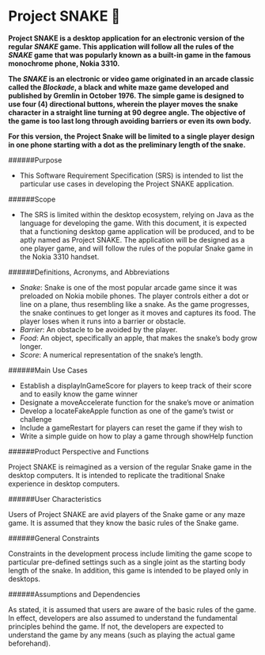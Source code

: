# Project SNAKE :snake:

**Project SNAKE is a desktop application for an electronic version of the regular *SNAKE* game. This application will follow all the rules of the *SNAKE* game that was popularly known as a built-in game in the famous monochrome phone, Nokia 3310.**

**The *SNAKE* is an electronic or video game originated in an arcade classic called the *Blockade*, a black and white maze game developed and published by Gremlin in October 1976.  The simple game is designed to use four (4) directional buttons, wherein the player moves the snake character in a straight line turning at 90 degree angle.  The objective of the game is too last long through avoiding barriers or even its own body.**

**For this version, the Project Snake will be limited to a single player design in one phone starting with a dot as the preliminary length of the snake.**

######Purpose

  * This Software Requirement Specification (SRS) is intended to list the particular use cases in developing the Project SNAKE application.

######Scope

  * The SRS is limited within the desktop ecosystem, relying on Java as the language for developing the game.  With this document, it is expected that a functioning desktop game application will be produced, and to be aptly named as Project SNAKE.  The application will be designed as a one player game, and will follow the rules of the popular Snake game in the Nokia 3310 handset.

######Definitions, Acronyms, and Abbreviations

  * *Snake*: Snake is one of the most popular arcade game since it was preloaded on Nokia mobile phones.  The player controls either a dot or line on a plane, thus resembling like a snake.  As the game progresses, the snake continues to get longer as it moves and captures its food.  The player loses when it runs into a barrier or obstacle.
  * *Barrier*: An obstacle to be avoided by the player.
  * *Food*: An object, specifically an apple, that makes the snake’s body grow longer.
  * *Score*: A numerical representation of the snake’s length.


######Main Use Cases
  * Establish a displayInGameScore for players to keep track of their score and to easily know the game winner
  *	Designate a moveAccelerate function for the snake’s move or animation
  *	Develop a locateFakeApple function as one of the game’s twist or challenge
  *	Include a gameRestart for players can reset the game if they wish to
  *	Write a simple guide on how to play a game through showHelp function


######Product Perspective and Functions

Project SNAKE is reimagined as a version of the regular Snake game in the desktop computers. It is intended to replicate the traditional Snake experience in desktop computers.

######User Characteristics

Users of Project SNAKE are avid players of the Snake game or any maze game.  It is assumed that they know the basic rules of the Snake game.

######General Constraints

Constraints in the development process include limiting the game scope to particular pre-defined settings such as a single joint as the starting body length of the snake.  In addition, this game is intended to be played only in desktops.

######Assumptions and Dependencies

As stated, it is assumed that users are aware of the basic rules of the game.  In effect, developers are also assumed to understand the fundamental principles behind the game.  If not, the developers are expected to understand the game by any means (such as playing the actual game beforehand).
